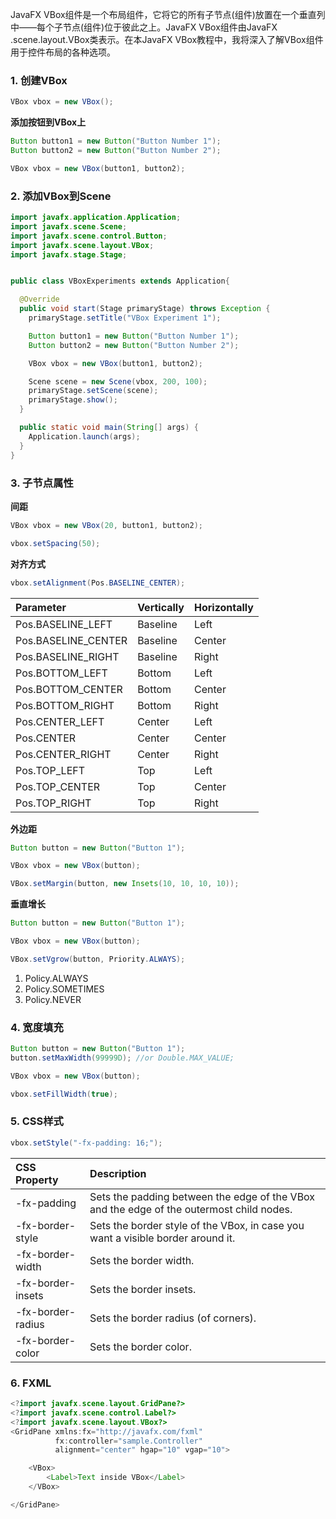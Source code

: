 JavaFX VBox组件是一个布局组件，它将它的所有子节点(组件)放置在一个垂直列中——每个子节点(组件)位于彼此之上。JavaFX VBox组件由JavaFX .scene.layout.VBox类表示。在本JavaFX VBox教程中，我将深入了解VBox组件用于控件布局的各种选项。

### 1. 创建VBox

```java
VBox vbox = new VBox();
```

**添加按钮到VBox上**

```java
Button button1 = new Button("Button Number 1");
Button button2 = new Button("Button Number 2");

VBox vbox = new VBox(button1, button2);
```

### 2. 添加VBox到Scene

```java
import javafx.application.Application;
import javafx.scene.Scene;
import javafx.scene.control.Button;
import javafx.scene.layout.VBox;
import javafx.stage.Stage;


public class VBoxExperiments extends Application{

  @Override
  public void start(Stage primaryStage) throws Exception { 
    primaryStage.setTitle("VBox Experiment 1");

    Button button1 = new Button("Button Number 1");
    Button button2 = new Button("Button Number 2");

    VBox vbox = new VBox(button1, button2);

    Scene scene = new Scene(vbox, 200, 100);
    primaryStage.setScene(scene);
    primaryStage.show();
  }

  public static void main(String[] args) {
    Application.launch(args);
  }
}
```

### 3. 子节点属性

**间距**

```java
VBox vbox = new VBox(20, button1, button2);
```

```java
vbox.setSpacing(50);
```

**对齐方式**

```java
vbox.setAlignment(Pos.BASELINE_CENTER);
```

| Parameter           | Vertically | Horizontally |
| :------------------ | :--------- | :----------- |
| Pos.BASELINE_LEFT   | Baseline   | Left         |
| Pos.BASELINE_CENTER | Baseline   | Center       |
| Pos.BASELINE_RIGHT  | Baseline   | Right        |
| Pos.BOTTOM_LEFT     | Bottom     | Left         |
| Pos.BOTTOM_CENTER   | Bottom     | Center       |
| Pos.BOTTOM_RIGHT    | Bottom     | Right        |
| Pos.CENTER_LEFT     | Center     | Left         |
| Pos.CENTER          | Center     | Center       |
| Pos.CENTER_RIGHT    | Center     | Right        |
| Pos.TOP_LEFT        | Top        | Left         |
| Pos.TOP_CENTER      | Top        | Center       |
| Pos.TOP_RIGHT       | Top        | Right        |

**外边距**

```java
Button button = new Button("Button 1");

VBox vbox = new VBox(button);

VBox.setMargin(button, new Insets(10, 10, 10, 10));
```

**垂直增长**

```java
Button button = new Button("Button 1");

VBox vbox = new VBox(button);

VBox.setVgrow(button, Priority.ALWAYS);
```

1. Policy.ALWAYS
2. Policy.SOMETIMES
3. Policy.NEVER

### 4. 宽度填充

```java
Button button = new Button("Button 1");
button.setMaxWidth(99999D); //or Double.MAX_VALUE;

VBox vbox = new VBox(button);

vbox.setFillWidth(true);
```

### 5. CSS样式

```java
vbox.setStyle("-fx-padding: 16;");
```

| CSS Property      | Description                                                  |
| :---------------- | :----------------------------------------------------------- |
| -fx-padding       | Sets the padding between the edge of the VBox and the edge of the outermost child nodes. |
| -fx-border-style  | Sets the border style of the VBox, in case you want a visible border around it. |
| -fx-border-width  | Sets the border width.                                       |
| -fx-border-insets | Sets the border insets.                                      |
| -fx-border-radius | Sets the border radius (of corners).                         |
| -fx-border-color  | Sets the border color.                                       |

### 6. FXML

```java
<?import javafx.scene.layout.GridPane?>
<?import javafx.scene.control.Label?>
<?import javafx.scene.layout.VBox?>
<GridPane xmlns:fx="http://javafx.com/fxml"
          fx:controller="sample.Controller"
          alignment="center" hgap="10" vgap="10">

    <VBox>
        <Label>Text inside VBox</Label>
    </VBox>

</GridPane>
```

